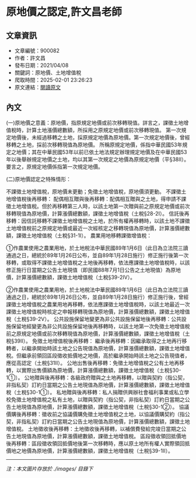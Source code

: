 # 原地價之認定,許文昌老師

## 文章資訊
- 文章編號：900082
- 作者：許文昌
- 發布日期：2021/04/08
- 關鍵詞：原地價、土地增值稅
- 爬取時間：2025-02-01 23:26:23
- 原文連結：[閱讀原文](https://real-estate.get.com.tw/Columns/detail.aspx?no=900082)

## 內文


(一)原地價之意義：原地價，指原規定地價或前次移轉現值。詳言之，課徵土地增值稅時，計算土地漲價總數額，所採用之原規定地價或前次移轉現值。
第一次規定地價後，未經過移轉之土地，採原規定地價為原地價。第一次規定地價後，曾經移轉之土地，採前次移轉現值為原地價。
所稱原規定地價，係指中華民國53年規定之地價；其在中華民國53年以前已依土地法規定辦理規定地價及在中華民國53年以後舉辦規定地價之土地，均以其第一次規定之地價為原規定地價（平§38Ⅱ）。要言之，原規定地價係指第一次規定地價。


(二)原地價認定之特殊情形：


不課徵土地增值稅，原地價未更動；免徵土地增值稅，原地價須更動。
不課徵土地增值稅後再移轉：
配偶相互贈與後再移轉：配偶相互贈與之土地，得申請不課徵土地增值稅。但於再移轉第三人時，以該土地第一次贈與前之原規定地價或前次移轉現值為原地價，計算漲價總數額，課徵土地增值稅（土稅§28-2Ⅰ）。
信託後再移轉：因信託移轉不課徵土地增值稅之土地，於所有權再移轉時，以該土地不課徵土地增值稅前之原規定地價或最近一次經核定之移轉現值為原地價，計算漲價總數額，課徵土地增值稅（土稅§31-1Ⅰ）。
農業用地移轉課徵增值稅：


①作農業使用之農業用地，於土地稅法中華民國89年1月6日（此日為立法院三讀通過之日，總統於89年1月26日公布，並自89年1月28日施行）修正施行後第一次移轉，或取得不課徵土地增值稅之土地後再移轉，依法應課徵土地增值稅時，以該修正施行日當期之公告土地現值（即民國88年7月1日公告之土地現值）為原地價，計算漲價總數額，課徵土地增值稅（土稅§39-2Ⅳ）。


②作農業使用之農業用地，於土地稅法中華民國89年1月6日（此日為立法院三讀通過之日，總統於89年1月26日公布，並自89年1月28日施行）修正施行後，曾經課徵土地增值稅之農業用地再移轉，依法應課徵土地增值稅時，以該土地最近一次課徵土地增值稅時核定之申報移轉現值為原地價，計算漲價總數額，課徵土地增值稅（土稅§39-2Ⅴ）。
公共設施保留地變更為非公共設施保留地後再移轉：公共設施保留地經變更為非公共設施保留地後再移轉時，以該土地第一次免徵土地增值稅前之原規定地價或前次移轉現值為原地價，計算漲價總數額，課徵土地增值稅（土稅§39Ⅱ）。
免徵土地增值稅後再移轉：
繼承後再移轉：因繼承取得之土地再行移轉者，以繼承開始時該土地之公告現值為原地價，計算漲價總數額，課徵土地增值稅。但繼承前領回區段徵收抵價地之地價，高於繼承開始時該土地之公告現值者，應從高認定（土稅§31Ⅱ）。
公地出售後再移轉：免徵土地增值稅之公有土地再移轉，以實際出售價額為原地價，計算漲價總數額，課徵土地增值稅（土稅§30-1①）。
公地贈與後再移轉：各級政府贈與之土地再移轉，以贈與契約（指公契，非指私契）訂約日當期之公告土地現值為原地價，計算漲價總數額，課徵土地增值稅（土稅§30-1①）。
私地贈與後再移轉：私人捐贈供興辦社會福利事業或私立學校免徵土地增值稅之私有土地，以贈與契約（指公契，非指私契）訂約日當期之公告土地現值為原地價，計算漲價總數額，課徵土地增值稅（土稅§30-1②）。
協議價購後再移轉：徵收前之協議價購免徵土地增值稅之土地，以協議價購契約（指公契，非指私契）訂約日當期之公告土地現值為原地價，計算漲價總數額，課徵土地增值稅。
土地徵收後再移轉：土地徵收後再移轉，以補償費發給完竣日當期之公告土地現值為原地價，計算漲價總數額，課徵土地增值稅。
區段徵收領回抵價地後再移轉：區段徵收領回抵價地後第一次移轉時，應以原土地所有權人實際領回抵價地之地價為原地價，計算漲價總數額，課徵土地增值稅（土稅§39-1Ⅱ）。

---
*注：本文圖片存放於 ./images/ 目錄下*
